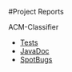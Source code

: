 #Project Reports

ACM-Classifier

* [Tests](tests/test/)
* [JavaDoc](javadoc)
* [SpotBugs](spotbugs/main.html)

